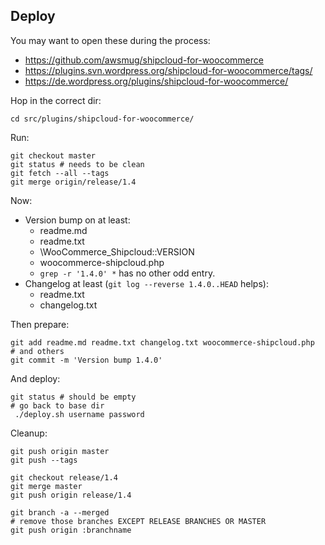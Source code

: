 ## Deploy

You may want to open these during the process:

- https://github.com/awsmug/shipcloud-for-woocommerce
- https://plugins.svn.wordpress.org/shipcloud-for-woocommerce/tags/
- https://de.wordpress.org/plugins/shipcloud-for-woocommerce/

Hop in the correct dir:

    cd src/plugins/shipcloud-for-woocommerce/

Run:

    git checkout master
    git status # needs to be clean
    git fetch --all --tags
    git merge origin/release/1.4

Now:

- Version bump on at least:
  - readme.md
  - readme.txt
  - \WooCommerce_Shipcloud::VERSION
  - woocommerce-shipcloud.php
  - `grep -r '1.4.0' *` has no other odd entry.
- Changelog at least (`git log --reverse 1.4.0..HEAD` helps):
  - readme.txt
  - changelog.txt

Then prepare:

    git add readme.md readme.txt changelog.txt woocommerce-shipcloud.php
    # and others
    git commit -m 'Version bump 1.4.0'
    

And deploy:

    git status # should be empty
    # go back to base dir
     ./deploy.sh username password    

Cleanup:
    
    git push origin master
    git push --tags
    
    git checkout release/1.4
    git merge master
    git push origin release/1.4
    
    git branch -a --merged
    # remove those branches EXCEPT RELEASE BRANCHES OR MASTER
    git push origin :branchname

